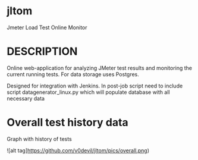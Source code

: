 
# jltom 
Jmeter Load Test Online Monitor
# DESCRIPTION
Online web-application for analyzing JMeter test results and monitoring the current running tests.
For data storage uses Postgres.

Designed for integration with Jenkins. In post-job script need to include script datagenerator_linux.py which will populate database with all necessary data

# Overall test history data
Graph with history of tests 

![alt tag]https://github.com/v0devil/jltom/pics/overall.png)
